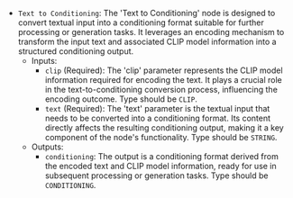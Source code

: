 - `Text to Conditioning`: The 'Text to Conditioning' node is designed to convert textual input into a conditioning format suitable for further processing or generation tasks. It leverages an encoding mechanism to transform the input text and associated CLIP model information into a structured conditioning output.
    - Inputs:
        - `clip` (Required): The 'clip' parameter represents the CLIP model information required for encoding the text. It plays a crucial role in the text-to-conditioning conversion process, influencing the encoding outcome. Type should be `CLIP`.
        - `text` (Required): The 'text' parameter is the textual input that needs to be converted into a conditioning format. Its content directly affects the resulting conditioning output, making it a key component of the node's functionality. Type should be `STRING`.
    - Outputs:
        - `conditioning`: The output is a conditioning format derived from the encoded text and CLIP model information, ready for use in subsequent processing or generation tasks. Type should be `CONDITIONING`.
